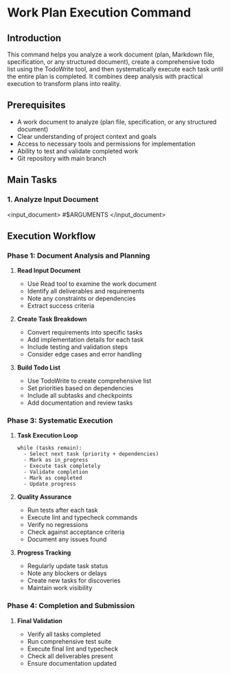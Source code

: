 # Work Plan Execution Command

## Introduction

This command helps you analyze a work document (plan, Markdown file, specification, or any structured document), create a comprehensive todo list using the TodoWrite tool, and then systematically execute each task until the entire plan is completed. It combines deep analysis with practical execution to transform plans into reality.

## Prerequisites

- A work document to analyze (plan file, specification, or any structured document)
- Clear understanding of project context and goals
- Access to necessary tools and permissions for implementation
- Ability to test and validate completed work
- Git repository with main branch

## Main Tasks

### 1. Analyze Input Document

<input_document> #$ARGUMENTS </input_document>

## Execution Workflow

### Phase 1: Document Analysis and Planning

1. **Read Input Document**

   - Use Read tool to examine the work document
   - Identify all deliverables and requirements
   - Note any constraints or dependencies
   - Extract success criteria

2. **Create Task Breakdown**

   - Convert requirements into specific tasks
   - Add implementation details for each task
   - Include testing and validation steps
   - Consider edge cases and error handling

3. **Build Todo List**
   - Use TodoWrite to create comprehensive list
   - Set priorities based on dependencies
   - Include all subtasks and checkpoints
   - Add documentation and review tasks

### Phase 3: Systematic Execution

1. **Task Execution Loop**

   ```
   while (tasks remain):
     - Select next task (priority + dependencies)
     - Mark as in_progress
     - Execute task completely
     - Validate completion
     - Mark as completed
     - Update progress
   ```

2. **Quality Assurance**

   - Run tests after each task
   - Execute lint and typecheck commands
   - Verify no regressions
   - Check against acceptance criteria
   - Document any issues found

3. **Progress Tracking**
   - Regularly update task status
   - Note any blockers or delays
   - Create new tasks for discoveries
   - Maintain work visibility

### Phase 4: Completion and Submission

1. **Final Validation**

   - Verify all tasks completed
   - Run comprehensive test suite
   - Execute final lint and typecheck
   - Check all deliverables present
   - Ensure documentation updated
